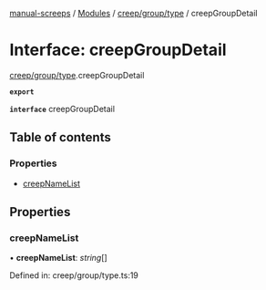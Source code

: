 [manual-screeps](../README.md) / [Modules](../modules.md) / [creep/group/type](../modules/creep_group_type.md) / creepGroupDetail

# Interface: creepGroupDetail

[creep/group/type](../modules/creep_group_type.md).creepGroupDetail

**`export`**

**`interface`** creepGroupDetail

## Table of contents

### Properties

- [creepNameList](creep_group_type.creepgroupdetail.md#creepnamelist)

## Properties

### creepNameList

• **creepNameList**: *string*[]

Defined in: creep/group/type.ts:19
